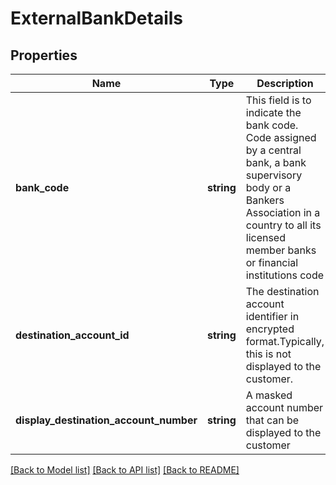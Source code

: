 # ExternalBankDetails

## Properties
Name | Type | Description | Notes
------------ | ------------- | ------------- | -------------
**bank_code** | **string** | This field is to indicate the bank code. Code assigned by a central bank, a bank supervisory body or a Bankers Association in a country to all its licensed member banks or financial institutions code | 
**destination_account_id** | **string** | The destination account identifier in encrypted format.Typically, this is not displayed to the customer. | 
**display_destination_account_number** | **string** | A masked account number that can be displayed to the customer | [optional] 

[[Back to Model list]](../../README.md#documentation-for-models) [[Back to API list]](../../README.md#documentation-for-api-endpoints) [[Back to README]](../../README.md)

